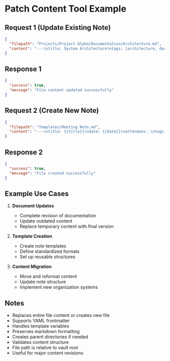 # Patch Content Tool Example

## Request 1 (Update Existing Note)
```json
{
  "filepath": "Projects/Project Alpha/Documentation/Architecture.md",
  "content": "---\ntitle: System Architecture\ntags: [architecture, documentation]\nstatus: [complete]\nmodified: 2024-01-25\n---\n\n# System Architecture\n\n## Overview\nThis document describes the high-level architecture of Project Alpha.\n\n## Components\n\n### Frontend\n- React-based web application\n- Material UI components\n- Redux state management\n\n### Backend\n- Node.js REST API\n- PostgreSQL database\n- Redis caching layer\n\n### Infrastructure\n- AWS cloud hosting\n- Docker containerization\n- CI/CD pipeline\n\n## System Diagram\n![[architecture-diagram.png]]\n\n## Integration Points\n- Authentication service\n- Payment processing\n- Email service\n- Analytics platform\n\n#project-alpha #architecture #technical"
}
```

## Response 1
```json
{
  "success": true,
  "message": "File content updated successfully"
}
```

## Request 2 (Create New Note)
```json
{
  "filepath": "Templates/Meeting Note.md",
  "content": "---\ntitle: {{title}}\ndate: {{date}}\nattendees: \ntags: [meeting]\nstatus: [draft]\n---\n\n# {{title}}\n\n## Agenda\n1. \n2. \n3. \n\n## Discussion Points\n- \n\n## Decisions\n- \n\n## Action Items\n- [ ] \n- [ ] \n- [ ] \n\n## Next Steps\n- \n\n## Notes\n- "
}
```

## Response 2
```json
{
  "success": true,
  "message": "File created successfully"
}
```

## Example Use Cases

1. **Document Updates**
   - Complete revision of documentation
   - Update outdated content
   - Replace temporary content with final version

2. **Template Creation**
   - Create note templates
   - Define standardized formats
   - Set up reusable structures

3. **Content Migration**
   - Move and reformat content
   - Update note structure
   - Implement new organization systems

## Notes
- Replaces entire file content or creates new file
- Supports YAML frontmatter
- Handles template variables
- Preserves markdown formatting
- Creates parent directories if needed
- Validates content structure
- File path is relative to vault root
- Useful for major content revisions